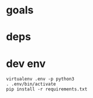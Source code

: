 goals
==



deps
==



dev env
==

    virtualenv .env -p python3
    . .env/bin/activate
    pip install -r requirements.txt

